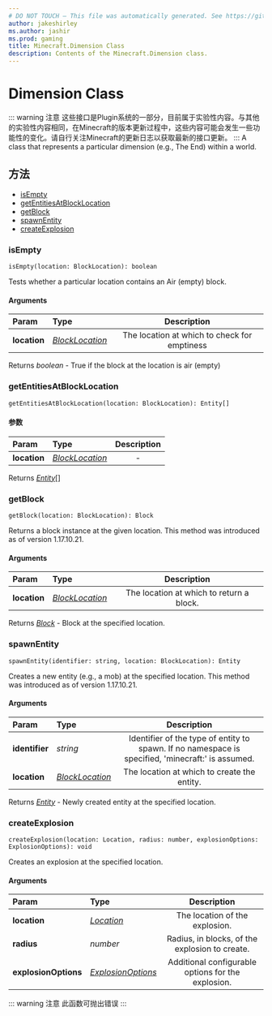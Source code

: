 ```yaml
---
# DO NOT TOUCH — This file was automatically generated. See https://github.com/Mojang/MinecraftScriptingApiDocsGenerator to modify descriptions, examples, etc.
author: jakeshirley
ms.author: jashir
ms.prod: gaming
title: Minecraft.Dimension Class
description: Contents of the Minecraft.Dimension class.
---
```

# Dimension Class
::: warning 注意
这些接口是Plugin系统的一部分，目前属于实验性内容。与其他的实验性内容相同，在Minecraft的版本更新过程中，这些内容可能会发生一些功能性的变化。请自行关注Minecraft的更新日志以获取最新的接口更新。
:::
A class that represents a particular dimension (e.g., The End) within a world.


## 方法
- [isEmpty](#isempty)
- [getEntitiesAtBlockLocation](#getentitiesatblocklocation)
- [getBlock](#getblock)
- [spawnEntity](#spawnentity)
- [createExplosion](#createexplosion)
  
### **isEmpty**
`
isEmpty(location: BlockLocation): boolean
`

Tests whether a particular location contains an Air (empty) block.
#### Arguments
| Param | Type | Description |
| :--- | :--- | :---: |
| **location** | [*BlockLocation*](BlockLocation.md) | The location at which to check for emptiness |

Returns *boolean* - True if the block at the location is air (empty)


### **getEntitiesAtBlockLocation**
`
getEntitiesAtBlockLocation(location: BlockLocation): Entity[]
`

#### 参数
| Param | Type | Description |
| :--- | :--- | :---: |
| **location** | [*BlockLocation*](BlockLocation.md) | - |

Returns [*Entity*](Entity.md)[]


### **getBlock**
`
getBlock(location: BlockLocation): Block
`

Returns a block instance at the given location. This method was introduced as of version 1.17.10.21.
#### Arguments
| Param | Type | Description |
| :--- | :--- | :---: |
| **location** | [*BlockLocation*](BlockLocation.md) | The location at which to return a block. |

Returns [*Block*](Block.md) - Block at the specified location.


### **spawnEntity**
`
spawnEntity(identifier: string, location: BlockLocation): Entity
`

Creates a new entity (e.g., a mob) at the specified location. This method was introduced as of version 1.17.10.21.
#### Arguments
| Param | Type | Description |
| :--- | :--- | :---: |
| **identifier** | *string* | Identifier of the type of entity to spawn. If no namespace is specified, 'minecraft:' is assumed. |
| **location** | [*BlockLocation*](BlockLocation.md) | The location at which to create the entity. |

Returns [*Entity*](Entity.md) - Newly created entity at the specified location.


### **createExplosion**
`
createExplosion(location: Location, radius: number, explosionOptions: ExplosionOptions): void
`

Creates an explosion at the specified location.
#### Arguments
| Param | Type | Description |
| :--- | :--- | :---: |
| **location** | [*Location*](Location.md) | The location of the explosion. |
| **radius** | *number* | Radius, in blocks, of the explosion to create. |
| **explosionOptions** | [*ExplosionOptions*](ExplosionOptions.md) | Additional configurable options for the explosion. |


::: warning 注意
此函数可抛出错误
:::

